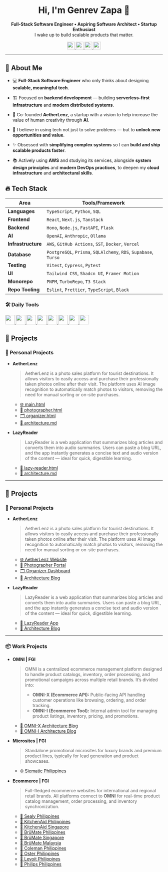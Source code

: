 <h1 align="center">
  Hi, I'm Genrev Zapa 👋
</h1>

<p align="center">
  <b>
    Full-Stack Software Engineer • Aspiring Software Architect • Startup Enthusiast
  </b>
  <br>
  I wake up to build scalable products that matter.
</p>

<p align="center">
    <a href="https://portfolio.genrevzapa.com">
        <img src="https://zapagenrevdale-github.s3.ap-southeast-1.amazonaws.com/zen-browser-light.png" height="24"/>
    </a>
    <a href="https://www.linkedin.com/in/genrev-dale-zapa">
        <img src="https://zapagenrevdale-github.s3.ap-southeast-1.amazonaws.com/linkedin.png" height="24"/>
    </a>
    <a href="mailto:zapagenrevdale@gmail.com">
        <img src="https://zapagenrevdale-github.s3.ap-southeast-1.amazonaws.com/gmail.png" height="24"/>
    </a>
    <a href="https://leetcode.com/u/qgdezapa">
        <img src="https://zapagenrevdale-github.s3.ap-southeast-1.amazonaws.com/leetcode.png" height="24"/>
    </a>
</p>

---

## 📖 About Me

- 💻 **Full-Stack Software Engineer** who only thinks about designing **scalable, meaningful tech**.

- 🏗️ Focused on **backend development** — building **serverless-first infrastructure** and **modern distributed systems**.

- 🚀 Co-founded **AetherLenz**, a startup with a vision to help increase the value of human creativity through **AI**.

- 🎯 I believe in using tech not just to solve problems — but to **unlock new opportunities and value**.

- ✨ Obsessed with **simplifying complex systems** so I can **build and ship scalable products faster**.

- 📚 Actively using **AWS** and studying its services, alongside **system design principles** and **modern DevOps practices**, to deepen my **cloud infrastructure** and **architectural skills**.


## 🔥 Tech Stack

| Area        | Tools/Framework |
|----------------|-------|
| **Languages**      | `TypeScript`, `Python`, `SQL` |
| **Frontend**       | `React`, `Next.js`, `Tanstack` |
| **Backend**        | `Hono`, `Node.js`, `FastAPI`, `Flask` |
| **AI**             | `OpenAI`, `Anthropic`, `Ollama` |
| **Infrastructure** | `AWS`, `GitHub Actions`, `SST`, `Docker`, `Vercel` |
| **Database**       | `PostgreSQL`, `Prisma`, `SQLAlchemy`, `RDS`, `Supabase`, `Turso` |
| **Testing**        | `Vitest`, `Cypress`, `Pytest` |
| **UI**             | `Tailwind CSS`, `Shadcn UI`, `Framer Motion` |
| **Monorepo**       | `PNPM`, `TurboRepo`, `T3 Stack` |
| **Repo Tooling**   | `Eslint`, `Prettier`, `TypeScript`, `Black` |

### 🛠️ Daily Tools

<a href="https://neovim.io">
    <img src="https://zapagenrevdale-github.s3.ap-southeast-1.amazonaws.com/neovim.png" height="30"/>
</a>
<a href="https://git-scm.com">
    <img src="https://zapagenrevdale-github.s3.ap-southeast-1.amazonaws.com/git.png" height="30"/>
</a>
<a href="https://www.notion.so">
    <img src="https://zapagenrevdale-github.s3.ap-southeast-1.amazonaws.com/notion.png" height="30"/>
</a>
<a href="https://raycast.com">
    <img src="https://zapagenrevdale-github.s3.ap-southeast-1.amazonaws.com/raycast.png" height="30"/>
</a>
<a href="https://slack.com">
    <img src="https://zapagenrevdale-github.s3.ap-southeast-1.amazonaws.com/slack.png" height="30"/>
</a>
<a href="https://discord.com">
    <img src="https://zapagenrevdale-github.s3.ap-southeast-1.amazonaws.com/discord.png" height="30"/>
</a>
<a href="https://bitwarden.com">
    <img src="https://zapagenrevdale-github.s3.ap-southeast-1.amazonaws.com/bitwarden.png" height="30"/>
</a>
<a href="https://spotify.com">
    <img src="https://zapagenrevdale-github.s3.ap-southeast-1.amazonaws.com/spotify.png" height="30"/>
</a>

## 🔭 Projects

### 🎨 Personal Projects

- **AetherLenz**
  > AetherLenz is a photo sales platform for tourist destinations. It allows visitors to easily access and purchase their professionally taken photos online after their visit. The platform uses AI image recognition to automatically match photos to visitors, removing the need for manual sorting or on-site purchases.

  - [🌐 main.html](https://www.aetherlenz.com/)
  - [📸 photographer.html](https://photographer.aetherlenz.com/)
  - [🗂️ organizer.html](https://organizer.aetherlenz.com/)
  - [📝 architecture.md](https://portfolio.genrevzapa.com/blogs/aetherlenz-architecture)

- **LazyReader**
  > LazyReader is a web application that summarizes blog articles and converts them into audio summaries. Users can paste a blog URL, and the app instantly generates a concise text and audio version of the content — ideal for quick, digestible learning.

  - [📖 lazy-reader.html](https://lazy-reader.genrevzapa.com/)
  - [📝 architecture.md](https://portfolio.genrevzapa.com/blogs/lazy-reader)

---

## 🔭 Projects

### 🎨 Personal Projects

- **AetherLenz**
  > AetherLenz is a photo sales platform for tourist destinations. It allows visitors to easily access and purchase their professionally taken photos online after their visit. The platform uses AI image recognition to automatically match photos to visitors, removing the need for manual sorting or on-site purchases.

  - [🌐 AetherLenz Website](https://www.aetherlenz.com/)
  - [📸 Photographer Portal](https://photographer.aetherlenz.com/)
  - [🗂️ Organizer Dashboard](https://organizer.aetherlenz.com/)
  - [📝 Architecture Blog](https://portfolio.genrevzapa.com/blogs/aetherlenz-architecture)

- **LazyReader**
  > LazyReader is a web application that summarizes blog articles and converts them into audio summaries. Users can paste a blog URL, and the app instantly generates a concise text and audio version of the content — ideal for quick, digestible learning.

  - [📖 LazyReader App](https://lazy-reader.genrevzapa.com/)
  - [📝 Architecture Blog](https://portfolio.genrevzapa.com/blogs/lazy-reader)

---

### 📦 Work Projects

- **OMNI | FGI**
  > OMNI is a centralized ecommerce management platform designed to handle product catalogs, inventory, order processing, and promotional campaigns across multiple retail brands. It’s divided into:
  >
  > - **OMNI-X (Ecommerce API):** Public-facing API handling customer operations like browsing, ordering, and order tracking.
  > - **OMNI-I (Ecommerce Tool):** Internal admin tool for managing product listings, inventory, pricing, and promotions.

  - [📝 OMNI-X Architecture Blog](https://portfolio.genrevzapa.com/blogs/omni-architecture)
  - [📝 OMNI-I Architecture Blog](https://portfolio.genrevzapa.com/blogs/omni-architecture)

- **Microsites | FGI**
  > Standalone promotional microsites for luxury brands and premium product lines, typically for lead generation and product showcases.

  - [🌐 Siematic Philippines](https://siematic-philippines.com)

- **Ecommerce | FGI**
  > Full-fledged ecommerce websites for international and regional retail brands. All platforms connect to **OMNI** for real-time product catalog management, order processing, and inventory synchronization.

  - [🛒 Sealy Philippines](https://www.sealy.ph)
  - [🛒 KitchenAid Philippines](https://shop.kitchenaid.ph)
  - [🛒 KitchenAid Singapore](https://www.kitchenaid.sg)
  - [🛒 BrüMate Philippines](https://www.brumate.com.ph)
  - [🛒 BrüMate Singapore](https://www.brumate.com.sg)
  - [🛒 BrüMate Malaysia](https://www.brumate.com.my)
  - [🛒 Coleman Philippines](https://www.colemanphilippines.com)
  - [🛒 Oster Philippines](https://www.osterphilippines.com)
  - [🛒 Levoit Philippines](https://levoit.com.ph)
  - [🛒 Philips Philippines](https://www.shop-philips.com.ph)
